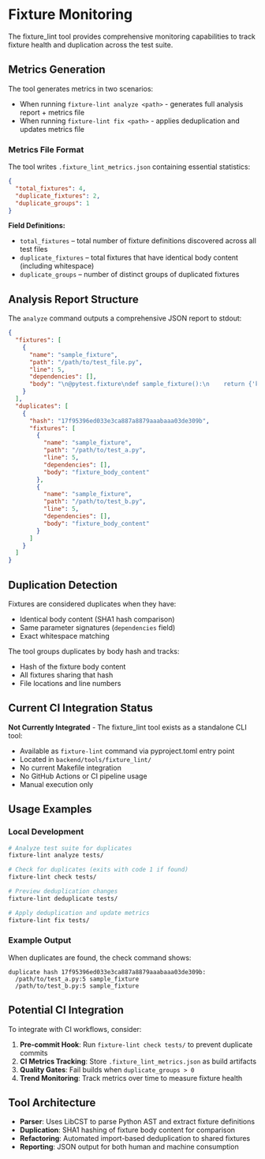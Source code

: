 # Fixture Monitoring

The fixture_lint tool provides comprehensive monitoring capabilities to track fixture health and duplication across the test suite.

## Metrics Generation

The tool generates metrics in two scenarios:

- When running `fixture-lint analyze <path>` - generates full analysis report + metrics file
- When running `fixture-lint fix <path>` - applies deduplication and updates metrics file

### Metrics File Format

The tool writes `.fixture_lint_metrics.json` containing essential statistics:

```json
{
  "total_fixtures": 4,
  "duplicate_fixtures": 2,
  "duplicate_groups": 1
}
```

**Field Definitions:**

- `total_fixtures` – total number of fixture definitions discovered across all test files
- `duplicate_fixtures` – total fixtures that have identical body content (including whitespace)
- `duplicate_groups` – number of distinct groups of duplicated fixtures

## Analysis Report Structure

The `analyze` command outputs a comprehensive JSON report to stdout:

```json
{
  "fixtures": [
    {
      "name": "sample_fixture",
      "path": "/path/to/test_file.py",
      "line": 5,
      "dependencies": [],
      "body": "\n@pytest.fixture\ndef sample_fixture():\n    return {'key': 'value'}\n    \n"
    }
  ],
  "duplicates": [
    {
      "hash": "17f95396ed033e3ca887a8879aaabaaa03de309b",
      "fixtures": [
        {
          "name": "sample_fixture",
          "path": "/path/to/test_a.py",
          "line": 5,
          "dependencies": [],
          "body": "fixture_body_content"
        },
        {
          "name": "sample_fixture",
          "path": "/path/to/test_b.py",
          "line": 5,
          "dependencies": [],
          "body": "fixture_body_content"
        }
      ]
    }
  ]
}
```

## Duplication Detection

Fixtures are considered duplicates when they have:

- Identical body content (SHA1 hash comparison)
- Same parameter signatures (`dependencies` field)
- Exact whitespace matching

The tool groups duplicates by body hash and tracks:

- Hash of the fixture body content
- All fixtures sharing that hash
- File locations and line numbers

## Current CI Integration Status

**Not Currently Integrated** - The fixture_lint tool exists as a standalone CLI tool:

- Available as `fixture-lint` command via pyproject.toml entry point
- Located in `backend/tools/fixture_lint/`
- No current Makefile integration
- No GitHub Actions or CI pipeline usage
- Manual execution only

## Usage Examples

### Local Development

```bash
# Analyze test suite for duplicates
fixture-lint analyze tests/

# Check for duplicates (exits with code 1 if found)
fixture-lint check tests/

# Preview deduplication changes
fixture-lint deduplicate tests/

# Apply deduplication and update metrics
fixture-lint fix tests/
```

### Example Output

When duplicates are found, the check command shows:

```
duplicate hash 17f95396ed033e3ca887a8879aaabaaa03de309b:
  /path/to/test_a.py:5 sample_fixture
  /path/to/test_b.py:5 sample_fixture
```

## Potential CI Integration

To integrate with CI workflows, consider:

1. **Pre-commit Hook**: Run `fixture-lint check tests/` to prevent duplicate commits
2. **CI Metrics Tracking**: Store `.fixture_lint_metrics.json` as build artifacts
3. **Quality Gates**: Fail builds when `duplicate_groups > 0`
4. **Trend Monitoring**: Track metrics over time to measure fixture health

## Tool Architecture

- **Parser**: Uses LibCST to parse Python AST and extract fixture definitions
- **Duplication**: SHA1 hashing of fixture body content for comparison
- **Refactoring**: Automated import-based deduplication to shared fixtures
- **Reporting**: JSON output for both human and machine consumption
